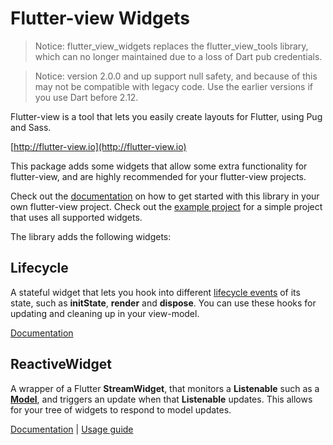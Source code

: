 # Flutter-view Widgets

> Notice: flutter_view_widgets replaces the flutter_view_tools library, which can no longer maintained due to a loss of Dart pub credentials.

> Notice: version 2.0.0 and up support null safety, and because of this may not be compatible with legacy code. Use the earlier versions if you use Dart before 2.12.

Flutter-view is a tool that lets you easily create layouts for Flutter, using Pug and Sass.

[http://flutter-view.io](http://flutter-view.io)

This package adds some widgets that allow some extra functionality for flutter-view, and are highly recommended for your flutter-view projects.

Check out the [documentation](https://docs.flutter-view.io/get-started/installation#installing-flutter-view-widgets) on how to get started with this library in your own flutter-view project.
Check out the [example project](./example) for a simple project that uses all supported widgets.

The library adds the following widgets:

## Lifecycle

A stateful widget that lets you hook into different [lifecycle events](https://flutter.io/docs/development/ui/widgets-intro#responding-to-widget-lifecycle-events) of its state, such as **initState**, **render** and **dispose**. You can use these hooks for updating and cleaning up in your view-model.

[Documentation](https://docs.flutter-view.io/reference/tag-shortcuts#lifecycle)

## ReactiveWidget

A wrapper of a Flutter **StreamWidget**, that monitors a **Listenable** such as a **[Model](https://pub.dartlang.org/documentation/scoped_model/latest/scoped_model/Model-class.html)**, and triggers an update when that **Listenable** updates. This allows for your tree of widgets to respond to model updates.

[Documentation](https://docs.flutter-view.io/reference/tag-shortcuts#reactive)
| [Usage guide](https://docs.flutter-view.io/guide/writing-reactive-code)
